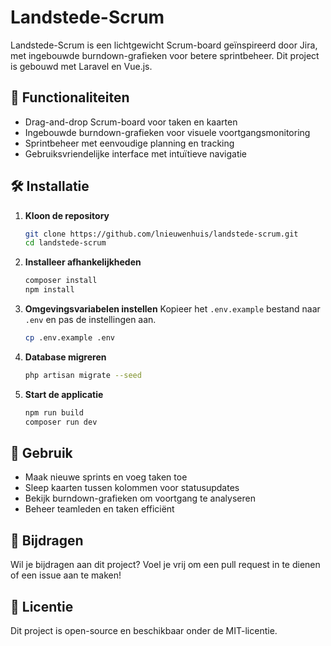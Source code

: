 # Landstede-Scrum

Landstede-Scrum is een lichtgewicht Scrum-board geïnspireerd door Jira, met ingebouwde burndown-grafieken voor betere sprintbeheer. Dit project is gebouwd met Laravel en Vue.js.

## 🚀 Functionaliteiten

- Drag-and-drop Scrum-board voor taken en kaarten
- Ingebouwde burndown-grafieken voor visuele voortgangsmonitoring
- Sprintbeheer met eenvoudige planning en tracking
- Gebruiksvriendelijke interface met intuïtieve navigatie

## 🛠️ Installatie

1. **Kloon de repository**
   ```bash
   git clone https://github.com/lnieuwenhuis/landstede-scrum.git
   cd landstede-scrum
   ```
2. **Installeer afhankelijkheden**
   ```bash
   composer install
   npm install
   ```
3. **Omgevingsvariabelen instellen** Kopieer het `.env.example` bestand naar `.env` en pas de instellingen aan.
   ```bash
   cp .env.example .env
   ```
4. **Database migreren**
   ```bash
   php artisan migrate --seed
   ```
5. **Start de applicatie**
   ```bash
   npm run build
   composer run dev
   ```

## 📌 Gebruik

- Maak nieuwe sprints en voeg taken toe
- Sleep kaarten tussen kolommen voor statusupdates
- Bekijk burndown-grafieken om voortgang te analyseren
- Beheer teamleden en taken efficiënt

## 🤝 Bijdragen

Wil je bijdragen aan dit project? Voel je vrij om een pull request in te dienen of een issue aan te maken!

## 📜 Licentie

Dit project is open-source en beschikbaar onder de MIT-licentie.
